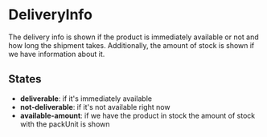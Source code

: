 <!-- firescout-component -->

# DeliveryInfo

The delivery info is shown if the product is immediately available or not and how long the shipment takes. Additionally, the amount of stock is shown if we have information about it.

## States

- **deliverable**: if it's immediately available
- **not-deliverable**: if it's not available right now
- **available-amount**: if we have the product in stock the amount of stock with the packUnit is shown
